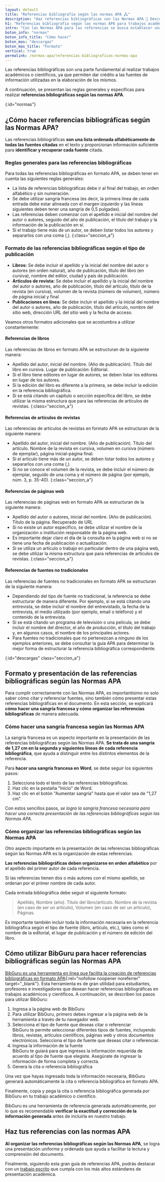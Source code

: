 ```yaml
---
layout: default
title: "Referencias bibliografía según las normas APA ⁂"
description: "Haz referencias bibliográficas con las Normas APA 📑 Descubre ejemplos para citar libros, artículos o sitios web ¡Garantiza la integridad de tu textos!"
h1: "Referencias bibliografía según las normas APA para trabajos académicos"
intro: "Con las Normas APA para las referencias se busca establecer una uniformidad en la estructura y una adecuada citación de las fuentes utilizadas, lo que es fundamental para el otorgamiento de crédito académico."
boton_info: "normas"
boton_info_title: "Cómo hacer"
boton_mas: "descargas"
boton_mas_title: "Formato"
vertical: true
permalink: /normas-apa/referencias-bibliograficas-normas-apa
---
```

Las referencias bibliográficas son una parte fundamental al realizar trabajos académicos o científicos, ya que permiten dar crédito a las fuentes de información utilizadas en la elaboración de los mismos.

A continuación, se presentan las reglas generales y específicas para realizar **referencias bibliográficas según las normas APA**.
<!-- Anclaje para que la barra fijada no cubra el siguiente subtítulo -->
{:id="normas"}

## ¿Cómo hacer referencias bibliográficas según las Normas APA?

Las referencias bibliográficas **son una lista ordenada alfabéticamente de todas las fuentes citadas** en el texto y proporcionan información suficiente para **identificar y recuperar cada fuente** citada.

### Reglas generales para las referencias bibliográficas

Para todas las referencias bibliográficas en formato APA, se deben tener en cuenta las siguientes reglas generales:

* La lista de referencias bibliográficas debe ir al final del trabajo, en orden alfabético y sin numeración.
* Se debe utilizar sangría francesa (es decir, la primera línea de cada entrada debe estar alineada con el margen izquierdo y las líneas siguientes deben tener una sangría de 0,5 pulgadas).
* Las referencias deben comenzar con el apellido e inicial del nombre del autor o autores, seguido del año de publicación, el título del trabajo y la información de la publicación en sí.
* Si el trabajo tiene más de un autor, se deben listar todos los autores y separarlos con una coma (,).
{:class="seccion_a"}

### Formato de las referencias bibliográficas según el tipo de publicación

* **Libros:** Se debe incluir el apellido y la inicial del nombre del autor o autores (en orden natural), año de publicación, título del libro (en cursiva), nombre del editor, ciudad y país de publicación.
* **Artículos de revista:** Se debe incluir el apellido y la inicial del nombre del autor o autores, año de publicación, título del artículo, título de la revista (en cursiva), volumen de la revista (número de volumen), número de página inicial y final
* **Publicaciones en línea:** Se debe incluir el apellido y la inicial del nombre del autor o autores, año de publicación, título del artículo, nombre del sitio web, dirección URL del sitio web y la fecha de acceso.

Veamos otros formatos adicionales que se acostumbra a utilizar constantemente:

#### Referencias de libros

Las referencias de libros en formato APA se estructuran de la siguiente manera:

* Apellido del autor, inicial del nombre. (Año de publicación). Título del libro en cursiva. Lugar de publicación: Editorial.
* Si el libro tiene editores en lugar de autores, se deben listar los editores en lugar de los autores.
* Si la edición del libro es diferente a la primera, se debe incluir la edición en la referencia bibliográfica.
* Si se está citando un capítulo o sección específica del libro, se debe utilizar la misma estructura que para las referencias de artículos de revistas.
{:class="seccion_a"}

#### Referencias de artículos de revistas

Las referencias de artículos de revistas en formato APA se estructuran de la siguiente manera:

* Apellido del autor, inicial del nombre. (Año de publicación). Título del artículo. Nombre de la revista en cursiva, volumen en cursiva (número de ejemplar), página inicial-página final.
* Si el artículo tiene más de un autor, se deben listar todos los autores y separarlos con una coma (,).
* Si no se conoce el volumen de la revista, se debe incluir el número de ejemplar, seguido de una coma y el número de página (por ejemplo, núm. 3, p. 35-40).
{:class="seccion_a"}

#### Referencias de páginas web

Las referencias de páginas web en formato APA se estructuran de la siguiente manera:

* Apellido del autor o autores, inicial del nombre. (Año de publicación). Título de la página. Recuperado de URL
* Si no existe un autor específico, se debe utilizar el nombre de la organización o institución responsable de la página web.
* Es importante dejar claro el día de la consulta en la página web si no se tiene una fecha de publicación o actualización.
* Si se utiliza un artículo o trabajo en particular dentro de una página web, se debe utilizar la misma estructura que para referencias de artículos de revistas.
{:class="seccion_a"}

#### Referencias de fuentes no tradicionales

Las referencias de fuentes no tradicionales en formato APA se estructuran de la siguiente manera:

* Dependiendo del tipo de fuente no tradicional, la referencia se debe estructurar de manera diferente. Por ejemplo, si se está citando una entrevista, se debe incluir el nombre del entrevistado, la fecha de la entrevista, el medio utilizado (por ejemplo, email o teléfono) y el contenido de la entrevista.
* Si se está citando un programa de televisión o una película, se debe incluir el nombre del director, el año de producción, el título del trabajo y, en algunos casos, el nombre de los principales actores.
* Para fuentes no tradicionales que no pertenezcan a ninguno de los ejemplos anteriores, se debe consultar la guía APA para determinar la mejor forma de estructurar la referencia bibliográfica correspondiente.
<!-- Anclaje para que la barra fijada no cubra el siguiente subtítulo -->
{:id="descargas" class="seccion_a"}

## Formato y presentación de las referencias bibliográficas según las Normas APA

Para cumplir correctamente con las Normas APA, es importantísimo no solo saber cómo citar y referenciar fuentes, sino también cómo presentar estas referencias bibliográficas en el documento. En esta sección, se explicará **cómo hacer una sangría francesa y cómo organizar las referencias bibliográficas** de manera adecuada.

### Cómo hacer una sangría francesa según las Normas APA

La sangría francesa es un aspecto importante en la presentación de las referencias bibliográficas según las Normas APA. **Se trata de una sangría de 1,27 cm en la segunda y siguientes líneas de cada referencia bibliográfica**, que ayuda a distinguir entre los distintos elementos de la referencia.

Para **hacer una sangría francesa en Word**, se debe seguir los siguientes pasos:

1. Selecciona todo el texto de las referencias bibliográficas.
2. Haz clic en la pestaña "Inicio" de Word.
3. Haz clic en el botón "Aumentar sangría" hasta que el valor sea de "1,27 cm".

Con estos sencillos pasos, *se logra la sangría francesa necesaria para hacer una correcta presentación de las referencias bibliográficas según las Normas APA*.

### Cómo organizar las referencias bibliográficas según las Normas APA

Otro aspecto importante en la presentación de las referencias bibliográficas según las Normas APA es la organización de estas referencias.

**Las referencias bibliográficas deben organizarse en orden alfabético** por el apellido del primer autor de cada referencia.

Si las referencias tienen dos o más autores con el mismo apellido, se ordenan por el primer nombre de cada autor.

Cada entrada bibliográfica debe seguir el siguiente formato:

> Apellido, Nombre (año). Título del libro/artículo. Nombre de la revista (en caso de ser un artículo), Volumen (en caso de ser un artículo), Páginas.

Es importante también incluir toda la información necesaria en la referencia bibliográfica según el tipo de fuente (libro, artículo, etc.), tales como el nombre de la editorial, el lugar de publicación y el número de edición del libro.

## Cómo utilizar BibGuru para hacer referencias bibliográficas según las Normas APA

[BibGuru es una herramienta en línea que facilita la creación de referencias bibliográficas en formato APA](https://www.bibguru.com/es/){:rel="nofollow noopener noreferrer" target="_blank"}. Esta herramienta es de gran utilidad para estudiantes, profesores e investigadores que desean hacer referencias bibliográficas en trabajos académicos y científicos. A continuación, se describen los pasos para utilizar BibGuru:

1. Ingresa a la página web de BibGuru
2. Para utilizar BibGuru, primero debes ingresar a la página web de la herramienta a través de tu navegador web.
3. Selecciona el tipo de fuente que deseas citar o referenciar  
BibGuru te permite seleccionar diferentes tipos de fuentes, incluyendo libros, revistas, artículos científicos, páginas web y otros documentos electrónicos. Selecciona el tipo de fuente que deseas citar o referenciar.
4. Ingresa la información de la fuente  
BibGuru te guiará para que ingreses la información requerida de acuerdo al tipo de fuente que elegiste. Asegúrate de ingresar la información de forma completa y correcta.
5. Genera la cita o referencia bibliográfica

Una vez que hayas ingresado toda la información necesaria, BibGuru generará automáticamente la cita o referencia bibliográfica en formato APA.

Finalmente, copia y pega la cita o referencia bibliográfica generada por BibGuru en tu trabajo académico o científico.

BibGuru es una herramienta de referencia generada automáticamente, por lo que es recomendable **verificar la exactitud y corrección de la información generada** antes de incluirla en nuestro trabajo.

## Haz tus referencias con las normas APA

**Al organizar las referencias bibliográficas según las Normas APA**, se logra una presentación uniforme y ordenada que ayuda a facilitar la lectura y comprensión del documento.

Finalmente, siguiendo esta gran guía de referencias APA, podrás destacar con un [trabajo escrito](/) que cumpla con los más altos estándares de presentación académica.